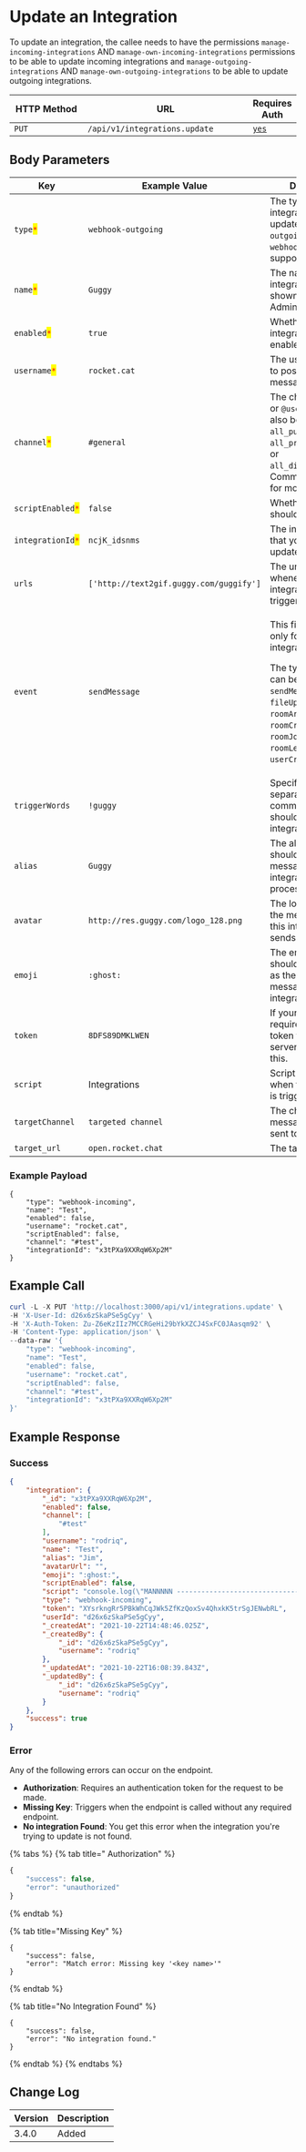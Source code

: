 # Update an Integration

To update an integration, the callee needs to have the permissions `manage-incoming-integrations` AND `manage-own-incoming-integrations` permissions to be able to update incoming integrations and `manage-outgoing-integrations` AND `manage-own-outgoing-integrations` to be able to update outgoing integrations.

<table><thead><tr><th width="163">HTTP Method</th><th width="324">URL</th><th>Requires Auth</th></tr></thead><tbody><tr><td><code>PUT</code></td><td><code>/api/v1/integrations.update</code></td><td><a href="../../authentication-endpoints/"><code>yes</code></a></td></tr></tbody></table>

## Body Parameters

<table><thead><tr><th width="212.33333333333331">Key</th><th width="239">Example Value</th><th>Description</th></tr></thead><tbody><tr><td><code>type</code><mark style="color:red;"><code>*</code></mark></td><td><code>webhook-outgoing</code></td><td>The type of integration to update, <code>webhook-outgoing</code> and <code>webhook-incoming</code> are supported.</td></tr><tr><td><code>name</code><mark style="color:red;"><code>*</code></mark></td><td><code>Guggy</code></td><td>The name of the integration only is shown in the Administration area.</td></tr><tr><td><code>enabled</code><mark style="color:red;"><code>*</code></mark></td><td><code>true</code></td><td>Whether this integration should be enabled or not.</td></tr><tr><td><code>username</code><mark style="color:red;"><code>*</code></mark></td><td><code>rocket.cat</code></td><td>The username who to post this the messages as.</td></tr><tr><td><code>channel</code><mark style="color:red;"><code>*</code></mark></td><td><code>#general</code></td><td>The channel, group, or <code>@username</code>. Can also be <code>all_public_channels</code>, <code>all_private_groups</code>, or <code>all_direct_messages</code>. Comma separated for more than one.</td></tr><tr><td><code>scriptEnabled</code><mark style="color:red;"><code>*</code></mark></td><td><code>false</code></td><td>Whether the script should be enabled.</td></tr><tr><td><code>integrationId</code><mark style="color:red;"><code>*</code></mark></td><td><code>ncjK_idsnms</code></td><td>The integration ID that you want to update.</td></tr><tr><td><code>urls</code></td><td><code>['http://text2gif.guggy.com/guggify']</code></td><td>The urls to call whenever this integration is triggered.</td></tr><tr><td><code>event</code></td><td><code>sendMessage</code></td><td><p>This field is required only for outgoing integration. </p><p>The type of event can be any of these: <code>sendMessage</code>, <code>fileUploaded</code>, <code>roomArchived</code>, <code>roomCreated</code>, <code>roomJoined</code>, <code>roomLeft</code>, <code>userCreated</code>.</p></td></tr><tr><td><code>triggerWords</code></td><td><code>!guggy</code></td><td>Specific words, separated by commas, which should trigger this integration.</td></tr><tr><td><code>alias</code></td><td><code>Guggy</code></td><td>The alias which should be applied to messages when this integration is processed.</td></tr><tr><td><code>avatar</code></td><td><code>http://res.guggy.com/logo_128.png</code></td><td>The logo to apply to the messages that this integration sends.</td></tr><tr><td><code>emoji</code></td><td><code>:ghost:</code></td><td>The emoji which should be displayed as the avatar for messages from this integration.</td></tr><tr><td><code>token</code></td><td><code>8DFS89DMKLWEN</code></td><td>If your integration requires a special token from the server (api key), use this.</td></tr><tr><td><code>script</code></td><td>Integrations</td><td>Script triggered when this integration is triggered.</td></tr><tr><td><code>targetChannel</code></td><td><code>targeted channel</code></td><td>The channel where messages will be sent to.</td></tr><tr><td><code>target_url</code></td><td><code>open.rocket.chat</code></td><td>The target url to set.</td></tr></tbody></table>

### Example Payload

```
{
    "type": "webhook-incoming",
    "name": "Test",
    "enabled": false,
    "username": "rocket.cat",
    "scriptEnabled": false,
    "channel": "#test",
    "integrationId": "x3tPXa9XXRqW6Xp2M"
}
```

## Example Call

```powershell
curl -L -X PUT 'http://localhost:3000/api/v1/integrations.update' \
-H 'X-User-Id: d26x6zSkaPSe5gCyy' \
-H 'X-Auth-Token: Zu-Z6eKzIIz7MCCRGeHi29bYkXZCJ4SxFC0JAasqm92' \
-H 'Content-Type: application/json' \
--data-raw '{
    "type": "webhook-incoming",
    "name": "Test",
    "enabled": false,
    "username": "rocket.cat",
    "scriptEnabled": false,
    "channel": "#test",
    "integrationId": "x3tPXa9XXRqW6Xp2M"
}'
```

## Example Response

### Success

```json
{
    "integration": {
        "_id": "x3tPXa9XXRqW6Xp2M",
        "enabled": false,
        "channel": [
            "#test"
        ],
        "username": "rodriq",
        "name": "Test",
        "alias": "Jim",
        "avatarUrl": "",
        "emoji": ":ghost:",
        "scriptEnabled": false,
        "script": "console.log(\"MANNNNN ---------------------------------------------------------\")",
        "type": "webhook-incoming",
        "token": "XYsrkngRr5PBkWhCqJWk5ZfKzQoxSv4QhxkK5trSgJENwbRL",
        "userId": "d26x6zSkaPSe5gCyy",
        "_createdAt": "2021-10-22T14:48:46.025Z",
        "_createdBy": {
            "_id": "d26x6zSkaPSe5gCyy",
            "username": "rodriq"
        },
        "_updatedAt": "2021-10-22T16:08:39.843Z",
        "_updatedBy": {
            "_id": "d26x6zSkaPSe5gCyy",
            "username": "rodriq"
        }
    },
    "success": true
}
```

### Error

Any of the following errors can occur on the endpoint.

* **Authorization**: Requires an authentication token for the request to be made.
* **Missing Key**: Triggers when the endpoint is called without any required endpoint.
* **No integration Found**: You get this error when the integration you're trying to update is not found.

{% tabs %}
{% tab title=" Authorization" %}
```javascript
{
    "success": false,
    "error": "unauthorized"
}
```
{% endtab %}

{% tab title="Missing Key" %}
```
{
    "success": false,
    "error": "Match error: Missing key '<key name>'"
}
```
{% endtab %}

{% tab title="No Integration Found" %}
```
{
    "success": false,
    "error": "No integration found."
}
```
{% endtab %}
{% endtabs %}

## Change Log

| Version | Description |
| ------- | ----------- |
| 3.4.0   | Added       |
